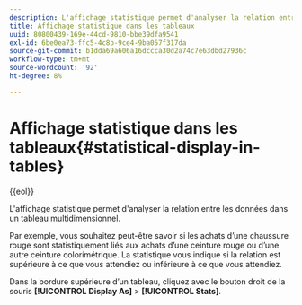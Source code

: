 ```yaml
---
description: L'affichage statistique permet d'analyser la relation entre les données dans un tableau multidimensionnel.
title: Affichage statistique dans les tableaux
uuid: 80800439-169e-44cd-9810-bbe39dfa9541
exl-id: 6be0ea73-ffc5-4c8b-9ce4-9ba057f317da
source-git-commit: b1dda69a606a16dccca30d2a74c7e63dbd27936c
workflow-type: tm+mt
source-wordcount: '92'
ht-degree: 8%

---
```


# Affichage statistique dans les tableaux{#statistical-display-in-tables}

{{eol}}

L&#39;affichage statistique permet d&#39;analyser la relation entre les données dans un tableau multidimensionnel.

Par exemple, vous souhaitez peut-être savoir si les achats d’une chaussure rouge sont statistiquement liés aux achats d’une ceinture rouge ou d’une autre ceinture colorimétrique. La statistique vous indique si la relation est supérieure à ce que vous attendiez ou inférieure à ce que vous attendiez.

Dans la bordure supérieure d’un tableau, cliquez avec le bouton droit de la souris **[!UICONTROL Display As]** > **[!UICONTROL Stats]**.
